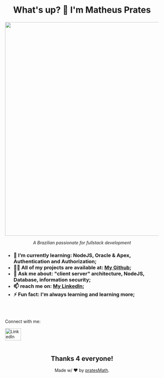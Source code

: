 <h1 align="center">What's up? 👋 I'm Matheus Prates</h1>

###

<!-- 
![itsme](https://github.com/pratesMath/pratesMath/assets/158685154/367580f3-fe19-41ca-bab0-bc0b4899bf1d)
-->

<div align="center">
  <img src="https://github.com/pratesMath/pratesMath/assets/158685154/367580f3-fe19-41ca-bab0-bc0b4899bf1d" alt="" width="700">
  <p><i>A Brazilian passionate for fullstack development</i></p>
</div>

<h3>
  <ul>
    <li>🌱 <b>I’m currently learning</b>: NodeJS, Oracle & Apex, Authentication and Authorization;</li>
    <li>👨‍💻 <b>All of my projects are available at</b>: <a href="https://github.com/pratesMath">My Github</a>;</li>
    <li>💬 <b>Ask me about</b>: "client server" architecture, NodeJS, Database, information security;</li>
    <li>📫 <b>reach me on</b>: <a href="https://www.linkedin.com/in/dev-pratesmatheus/">My LinkedIn</a>;</li>
    <li>⚡  <b>Fun fact</b>: I'm always learning and learning more;</li>
  </ul>
</h3>

<br><br>

<div align="left">
  <p>Connect with me:</p>
  <a href="https://www.linkedin.com/in/dev-pratesmatheus/">
    <img src="https://raw.githubusercontent.com/maurodesouza/profile-readme-generator/master/src/assets/icons/social/linkedin/default.svg" width="52" height="40" alt="LinkedIn logo"  />
  </a>
</div>

<br>
<div align="center">
  <h2>Thanks 4 everyone!</h2>
  <p>Made w/ ❤ by <a href="https://github.com/pratesMath">pratesMath</a>.</p>
</div>

